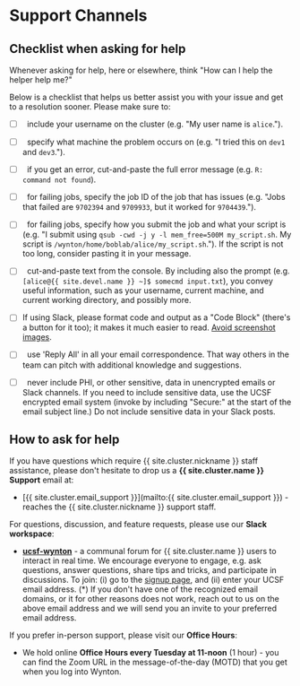 # Support Channels

## Checklist when asking for help

Whenever asking for help, here or elsewhere, think "How can I help
the helper help me?"  

Below is a checklist that helps us better assist you with your issue
and get to a resolution sooner. Please make sure to:

  * [ ] &nbsp; include your username on the cluster (e.g. "My user
        name is `alice`.").
  
  * [ ] &nbsp; specify what machine the problem occurs on (e.g. "I
        tried this on `dev1` and `dev3`.").

  * [ ] &nbsp; if you get an error, cut-and-paste the full error
        message (e.g. `R: command not found`).

  * [ ] &nbsp; for failing jobs, specify the job ID of the job that
        has issues (e.g. "Jobs that failed are `9702394` and
        `9709933`, but it worked for `9704439`.").

  * [ ] &nbsp; for failing jobs, specify how you submit the job and
        what your script is (e.g. "I submit using `qsub -cwd -j y -l
        mem_free=500M my_script.sh`. My script is
        `/wynton/home/boblab/alice/my_script.sh`.").  If the script is
        not too long, consider pasting it in your message.

  * [ ] &nbsp; cut-and-paste text from the console. By including also
        the prompt (e.g. `[alice@{{ site.devel.name }} ~]$ somecmd
        input.txt`), you convey useful information, such as your
        username, current machine, and current working directory, and
        possibly more.
  
  * [ ] If using Slack, please format code and output as a "Code
        Block" (there's a button for it too); it makes it much easier
        to read.  [Avoid screenshot
        images](/hpc/support/faq.html#avoid-screenshots-when-asking-for-help).
  
  * [ ] &nbsp; use 'Reply All' in all your email correspondence. That
        way others in the team can pitch with additional knowledge and
        suggestions.
  
  * [ ] &nbsp; never include PHI, or other sensitive, data in
        unencrypted emails or Slack channels. If you need to include
        sensitive data, use the UCSF encrypted email system (invoke by
        including "Secure:" at the start of the email subject line.)
        Do not include sensitive data in your Slack posts.
  


## How to ask for help

If you have questions which require {{ site.cluster.nickname }} staff
assistance, please don't hesitate to drop us a **{{ site.cluster.name
}} Support** email at:

   * [{{ site.cluster.email_support }}](mailto:{{
     site.cluster.email_support }}) - reaches the {{
     site.cluster.nickname }} support staff.

For questions, discussion, and feature requests, please use our
**Slack workspace**:

   * **[ucsf-wynton](https://ucsf-wynton.slack.com/)** - a communal
     forum for {{ site.cluster.name }} users to interact in real time.
     We encourage everyone to engage, e.g. ask questions, answer
     questions, share tips and tricks, and participate in discussions.
     To join: (i) go to the [signup
     page](https://join.slack.com/t/ucsf-wynton/signup), and (ii)
     enter your UCSF email address. (\*) If you don't have one of the
     recognized email domains, or it for other reasons does not work,
     reach out to us on the above email address and we will send you
     an invite to your preferred email address.

If you prefer in-person support, please visit our **Office Hours**:

   * We hold online **Office Hours every Tuesday at 11-noon** (1
     hour) - you can find the Zoom URL in the message-of-the-day
     (MOTD) that you get when you log into Wynton.
